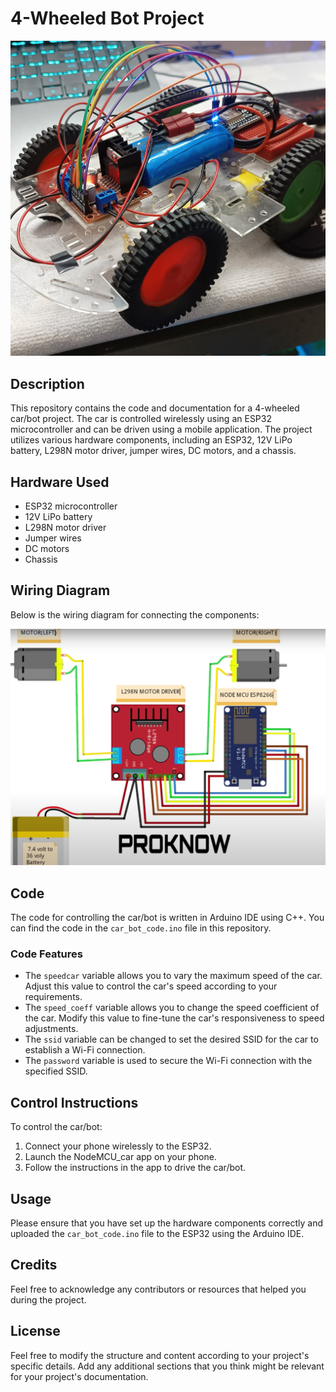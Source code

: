 # 4-Wheeled Bot Project

![Car/Bot Image](assets/car.jpg)

## Description

This repository contains the code and documentation for a 4-wheeled car/bot project. The car is controlled wirelessly using an ESP32 microcontroller and can be driven using a mobile application. The project utilizes various hardware components, including an ESP32, 12V LiPo battery, L298N motor driver, jumper wires, DC motors, and a chassis.

## Hardware Used

- ESP32 microcontroller
- 12V LiPo battery
- L298N motor driver
- Jumper wires
- DC motors
- Chassis

## Wiring Diagram

Below is the wiring diagram for connecting the components:

![Wiring Diagram](assets/diagram.png)

## Code

The code for controlling the car/bot is written in Arduino IDE using C++. You can find the code in the `car_bot_code.ino` file in this repository.

### Code Features

- The `speedcar` variable allows you to vary the maximum speed of the car. Adjust this value to control the car's speed according to your requirements.
- The `speed_coeff` variable allows you to change the speed coefficient of the car. Modify this value to fine-tune the car's responsiveness to speed adjustments.
- The `ssid` variable can be changed to set the desired SSID for the car to establish a Wi-Fi connection.
- The `password` variable is used to secure the Wi-Fi connection with the specified SSID.

## Control Instructions

To control the car/bot:

1. Connect your phone wirelessly to the ESP32.
2. Launch the NodeMCU_car app on your phone.
3. Follow the instructions in the app to drive the car/bot.

## Usage

Please ensure that you have set up the hardware components correctly and uploaded the `car_bot_code.ino` file to the ESP32 using the Arduino IDE.

## Credits

Feel free to acknowledge any contributors or resources that helped you during the project.

## License

Feel free to modify the structure and content according to your project's specific details. Add any additional sections that you think might be relevant for your project's documentation.